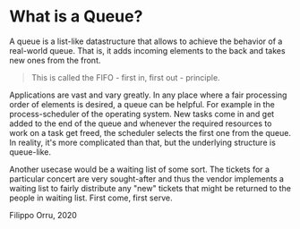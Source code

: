# What is a Queue?
A queue is a list-like datastructure that allows to achieve the behavior of a real-world queue.
That is, it adds incoming elements to the back and takes new ones from the front.
> This is called the FIFO - first in, first out - principle.

Applications are vast and vary greatly. In any place where a fair processing order of elements is desired, a queue can be helpful. For example in the process-scheduler of the operating system. New tasks come in and get added to the end of the queue and whenever the required resources to work on a task get freed, the scheduler selects the first one from the queue. In reality, it's more complicated than that, but the underlying structure is queue-like.

Another usecase would be a waiting list of some sort. The tickets for a particular concert are very sought-after and thus the vendor implements a waiting list to fairly distribute any "new" tickets that might be returned to the people in waiting list. First come, first serve.

Filippo Orru, 2020